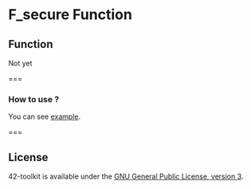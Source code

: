 F_secure Function
==========

## Function

Not yet

===
### How to use ?

You can see [example](https://github.com/QuentinPerez/42-toolkit/tree/master/examples/libc/f_secure).

===
## License

42-toolkit is available under the [GNU General Public License, version 3](LICENSE).
